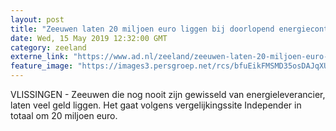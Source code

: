 ```yaml
---
layout: post
title: "Zeeuwen laten 20 miljoen euro liggen bij doorlopend energiecontract"
date: Wed, 15 May 2019 12:32:00 GMT
category: zeeland
externe_link: "https://www.ad.nl/zeeland/zeeuwen-laten-20-miljoen-euro-liggen-bij-doorlopend-energiecontract~a700b29f/"
feature_image: "https://images3.persgroep.net/rcs/bfuEikFMSMD35osDAJqXUJpCr58/diocontent/108271391/_fitwidth/400/?appId=21791a8992982cd8da851550a453bd7f&quality=0.7"
---
```


VLISSINGEN - Zeeuwen die nog nooit zijn gewisseld van energieleverancier, laten veel geld liggen. Het gaat volgens vergelijkingssite Independer in totaal om 20 miljoen euro.
